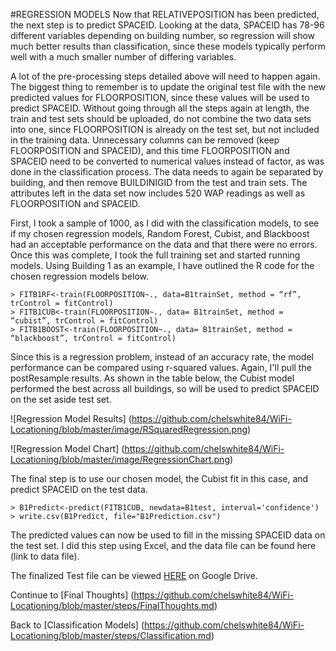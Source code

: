 #REGRESSION MODELS
Now that RELATIVEPOSITION has been predicted, the next step is to predict SPACEID. Looking at the data, SPACEID has 78-96 different variables depending on building number, so regression will show much better results than classification, since these models typically perform well with a much smaller number of differing variables. 

A lot of the pre-processing steps detailed above will need to happen again. The biggest thing to remember is to update the original test file with the new predicted values for FLOORPOSITION, since these values will be used to predict SPACEID. Without going through all the steps again at length, the train and test sets should be uploaded, do not combine the two data sets into one, since FLOORPOSITION is already on the test set, but not included in the training data. Unnecessary columns can be removed (keep FLOORPOSITION and SPACEID), and this time FLOORPOSITION and SPACEID need to be converted to numerical values instead of factor, as was done in the classification process. The data needs to again be separated by building, and then remove BUILDINIGID from the test and train sets. The attributes left in the data set now includes 520 WAP readings as well as FLOORPOSITION and SPACEID. 

First, I took a sample of 1000, as I did with the classification models, to see if my chosen regression models, Random Forest, Cubist, and Blackboost had an acceptable performance on the data and that there were no errors. Once this was complete, I took the full training set and started running models. Using Building 1 as an example, I have outlined the R code for the chosen regression models below. 
```
> FITB1RF<-train(FLOORPOSITION~., data=B1trainSet, method = “rf”, trControl = fitControl) 
> FITB1CUB<-train(FLOORPOSITION~., data= B1trainSet, method = “cubist”, trControl = fitControl) 
> FITB1BOOST<-train(FLOORPOSITION~., data= B1trainSet, method = “blackboost”, trControl = fitControl) 
```
Since this is a regression problem, instead of an accuracy rate, the model performance can be compared using r-squared values. Again, I'll pull the postResample results. As shown in the table below, the Cubist model performed the best across all buildings, so will be used to predict SPACEID on the set aside test set. 

![Regression Model Results] (https://github.com/chelswhite84/WiFi-Locationing/blob/master/image/RSquaredRegression.png)

![Regression Model Chart] (https://github.com/chelswhite84/WiFi-Locationing/blob/master/image/RegressionChart.png)

The final step is to use our chosen model, the Cubist fit in this case, and predict SPACEID on the test data. 
```
> B1Predict<-predict(FITB1CUB, newdata=B1test, interval='confidence')
> write.csv(B1Predict, file="B1Prediction.csv")
```
The predicted values can now be used to fill in the missing SPACEID data on the test set. I did this step using Excel, and the data file can be found here (link to data file). 

The finalized Test file can be viewed [HERE](https://docs.google.com/spreadsheets/d/1MUvm-BBUuXAaVgt9Hqee0C7TNPApVKmKrsPDzQsPzvw/edit#gid=0) on Google Drive. 

Continue to [Final Thoughts] (https://github.com/chelswhite84/WiFi-Locationing/blob/master/steps/FinalThoughts.md)

Back to [Classification Models] (https://github.com/chelswhite84/WiFi-Locationing/blob/master/steps/Classification.md)

